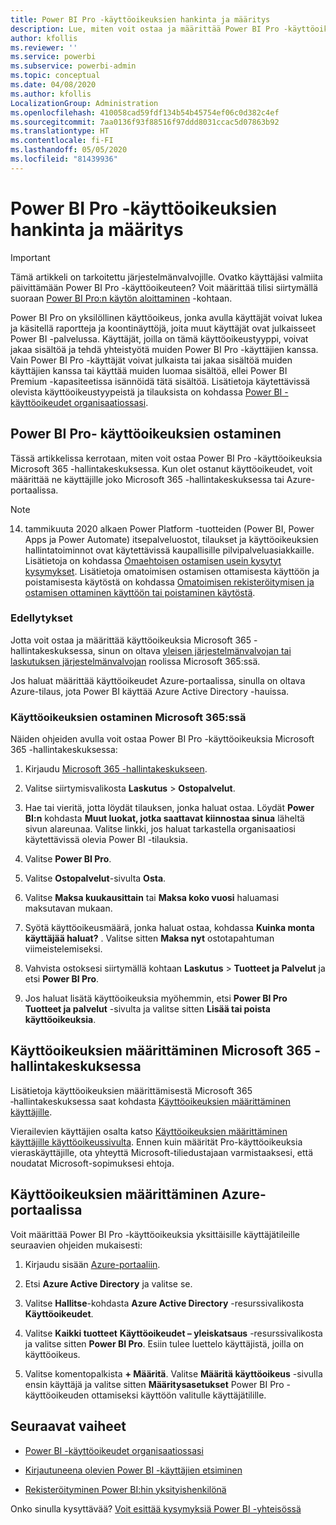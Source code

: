 ```yaml
---
title: Power BI Pro -käyttöoikeuksien hankinta ja määritys
description: Lue, miten voit ostaa ja määrittää Power BI Pro -käyttöoikeuksia käyttäjille, jotta he voivat käyttää sisältöä ja tehdä yhteistyötä muiden kanssa Power BI -palvelussa.
author: kfollis
ms.reviewer: ''
ms.service: powerbi
ms.subservice: powerbi-admin
ms.topic: conceptual
ms.date: 04/08/2020
ms.author: kfollis
LocalizationGroup: Administration
ms.openlocfilehash: 410058cad59fdf134b54b45754ef06c0d382c4ef
ms.sourcegitcommit: 7aa0136f93f88516f97ddd8031ccac5d07863b92
ms.translationtype: HT
ms.contentlocale: fi-FI
ms.lasthandoff: 05/05/2020
ms.locfileid: "81439936"
---
```

# <a name="purchase-and-assign-power-bi-pro-user-licenses"></a>Power BI Pro -käyttöoikeuksien hankinta ja määritys

>[!IMPORTANT]
>Tämä artikkeli on tarkoitettu järjestelmänvalvojille. Ovatko käyttäjäsi valmiita päivittämään Power BI Pro -käyttöoikeuteen? Voit määrittää tilisi siirtymällä suoraan [Power BI Pro:n käytön aloittaminen](https://go.microsoft.com/fwlink/?LinkId=2106428&clcid=0x409&cmpid=pbidocs-purchasing-power-bi-pro) -kohtaan.

Power BI Pro on yksilöllinen käyttöoikeus, jonka avulla käyttäjät voivat lukea ja käsitellä raportteja ja koontinäyttöjä, joita muut käyttäjät ovat julkaisseet Power BI -palvelussa. Käyttäjät, joilla on tämä käyttöoikeustyyppi, voivat jakaa sisältöä ja tehdä yhteistyötä muiden Power BI Pro -käyttäjien kanssa. Vain Power BI Pro -käyttäjät voivat julkaista tai jakaa sisältöä muiden käyttäjien kanssa tai käyttää muiden luomaa sisältöä, ellei Power BI Premium -kapasiteetissa isännöidä tätä sisältöä. Lisätietoja käytettävissä olevista käyttöoikeustyypeistä ja tilauksista on kohdassa [Power BI -käyttöoikeudet organisaatiossasi](service-admin-licensing-organization.md).

## <a name="purchase-power-bi-pro-user-licenses"></a>Power BI Pro- käyttöoikeuksien ostaminen

Tässä artikkelissa kerrotaan, miten voit ostaa Power BI Pro -käyttöoikeuksia Microsoft 365 -hallintakeskuksessa. Kun olet ostanut käyttöoikeudet, voit määrittää ne käyttäjille joko Microsoft 365 -hallintakeskuksessa tai Azure-portaalissa.

> [!NOTE]
> 14. tammikuuta 2020 alkaen Power Platform -tuotteiden (Power BI, Power Apps ja Power Automate) itsepalveluostot, tilaukset ja käyttöoikeuksien hallintatoiminnot ovat käytettävissä kaupallisille pilvipalveluasiakkaille. Lisätietoja on kohdassa [Omaehtoisen ostamisen usein kysytyt kysymykset](https://docs.microsoft.com/microsoft-365/commerce/subscriptions/self-service-purchase-faq). Lisätietoja omatoimisen ostamisen ottamisesta käyttöön ja poistamisesta käytöstä on kohdassa [Omatoimisen rekisteröitymisen ja ostamisen ottaminen käyttöön tai poistaminen käytöstä](admin/service-admin-disable-self-service.md).

### <a name="prerequisites"></a>Edellytykset

Jotta voit ostaa ja määrittää käyttöoikeuksia Microsoft 365 -hallintakeskuksessa, sinun on oltava [yleisen järjestelmänvalvojan tai laskutuksen järjestelmänvalvojan](https://support.office.com/article/about-office-365-admin-roles-da585eea-f576-4f55-a1e0-87090b6aaa9d) roolissa Microsoft 365:ssä.

Jos haluat määrittää käyttöoikeudet Azure-portaalissa, sinulla on oltava Azure-tilaus, jota Power BI käyttää Azure Active Directory -hauissa.

### <a name="purchase-licenses-in-microsoft-365"></a>Käyttöoikeuksien ostaminen Microsoft 365:ssä

Näiden ohjeiden avulla voit ostaa Power BI Pro -käyttöoikeuksia Microsoft 365 -hallintakeskuksessa:

1. Kirjaudu [Microsoft 365 -hallintakeskukseen](https://admin.microsoft.com).

2. Valitse siirtymisvalikosta **Laskutus** > **Ostopalvelut**.

3. Hae tai vieritä, jotta löydät tilauksen, jonka haluat ostaa. Löydät **Power BI:n** kohdasta **Muut luokat, jotka saattavat kiinnostaa sinua** läheltä sivun alareunaa. Valitse linkki, jos haluat tarkastella organisaatiosi käytettävissä olevia Power BI -tilauksia.

4. Valitse **Power BI Pro**.

5. Valitse **Ostopalvelut**-sivulta **Osta**.

6. Valitse **Maksa kuukausittain** tai **Maksa koko vuosi** haluamasi maksutavan mukaan.

7. Syötä käyttöoikeusmäärä, jonka haluat ostaa, kohdassa **Kuinka monta käyttäjää haluat?** . Valitse sitten **Maksa nyt** ostotapahtuman viimeistelemiseksi.

8. Vahvista ostoksesi siirtymällä kohtaan **Laskutus** > **Tuotteet ja Palvelut** ja etsi **Power BI Pro**.

9. Jos haluat lisätä käyttöoikeuksia myöhemmin, etsi **Power BI Pro** **Tuotteet ja palvelut** -sivulta ja valitse sitten **Lisää tai poista käyttöoikeuksia**.

## <a name="assign-licenses-in-the-microsoft-365-admin-center"></a>Käyttöoikeuksien määrittäminen Microsoft 365 -hallintakeskuksessa

Lisätietoja käyttöoikeuksien määrittämisestä Microsoft 365 ‑hallintakeskuksessa saat kohdasta [Käyttöoikeuksien määrittäminen käyttäjille](/office365/admin/manage/assign-licenses-to-users).

Vierailevien käyttäjien osalta katso [Käyttöoikeuksien määrittäminen käyttäjille käyttöoikeussivulta](/office365/admin/manage/assign-licenses-to-users#assign-licenses-to-users-on-the-licenses-page). Ennen kuin määrität Pro-käyttöoikeuksia vieraskäyttäjille, ota yhteyttä Microsoft-tiliedustajaan varmistaaksesi, että noudatat Microsoft-sopimuksesi ehtoja.

## <a name="assign-licenses-in-the-azure-portal"></a>Käyttöoikeuksien määrittäminen Azure-portaalissa

Voit määrittää Power BI Pro -käyttöoikeuksia yksittäisille käyttäjätileille seuraavien ohjeiden mukaisesti:

1. Kirjaudu sisään [Azure-portaaliin](https://portal.azure.com/).

2. Etsi **Azure Active Directory** ja valitse se.

3. Valitse **Hallitse**-kohdasta **Azure Active Directory** -resurssivalikosta **Käyttöoikeudet**.

4. Valitse **Kaikki tuotteet** **Käyttöoikeudet – yleiskatsaus** -resurssivalikosta ja valitse sitten **Power BI Pro**. Esiin tulee luettelo käyttäjistä, joilla on käyttöoikeus.

5. Valitse komentopalkista **+ Määritä**. Valitse **Määritä käyttöoikeus** -sivulla ensin käyttäjä ja valitse sitten **Määritysasetukset** Power BI Pro -käyttöoikeuden ottamiseksi käyttöön valitulle käyttäjätilille.

## <a name="next-steps"></a>Seuraavat vaiheet

- [Power BI -käyttöoikeudet organisaatiossasi](service-admin-licensing-organization.md)

 - [Kirjautuneena olevien Power BI -käyttäjien etsiminen](service-admin-access-usage.md)

 - [Rekisteröityminen Power BI:hin yksityishenkilönä](service-self-service-signup-for-power-bi.md)

Onko sinulla kysyttävää? [Voit esittää kysymyksiä Power BI -yhteisössä](https://community.powerbi.com/)
